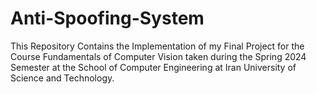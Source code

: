 # Anti-Spoofing-System
This Repository Contains the Implementation of my Final Project for the Course Fundamentals of Computer Vision taken during the Spring 2024 Semester at the School of Computer Engineering at Iran University of Science and Technology.
